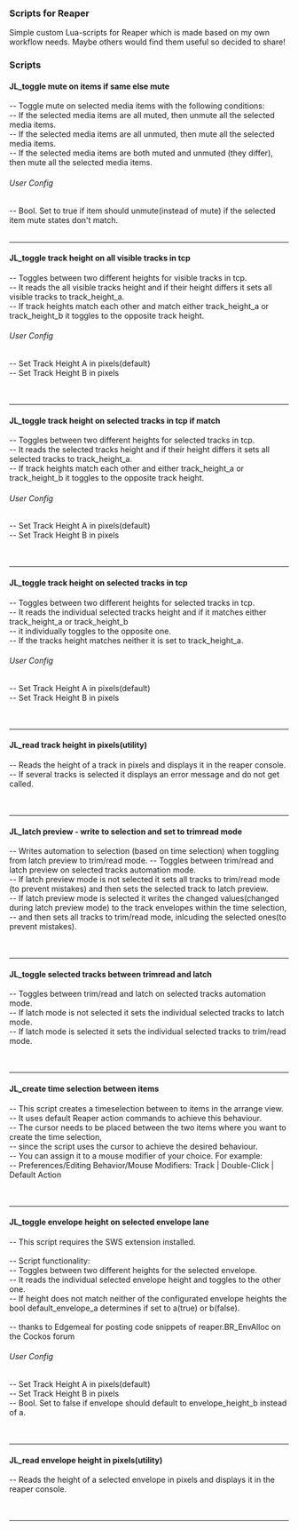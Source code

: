 ### Scripts for Reaper
Simple custom Lua-scripts for Reaper which is made based on my own workflow needs. Maybe others would find them useful so decided to share!

### Scripts

#### JL_toggle mute on items if same else mute
-- Toggle mute on selected media items with the following conditions:<br>
-- If the selected media items are all muted, then unmute all the selected media items.<br>
-- If the selected media items are all unmuted, then mute all the selected media items.<br>
-- If the selected media items are both muted and unmuted (they differ), then mute all the selected media items.<br>
###### User Config<br>
-- Bool. Set to true if item should unmute(instead of mute) if the selected item mute states don't match.
<br>
<br>

-------
#### JL_toggle track height on all visible tracks in tcp
-- Toggles between two different heights for visible tracks in tcp.<br>
-- It reads the all visible tracks height and if their height differs it sets all visible tracks to track_height_a.<br>
-- If track heights match each other and match either track_height_a or track_height_b it toggles to the opposite track height.<br>
###### User Config<br>
-- Set Track Height A in pixels(default)<br>
-- Set Track Height B in pixels<br>
<br>
<br>

-------
#### JL_toggle track height on selected tracks in tcp if match
-- Toggles between two different heights for selected tracks in tcp.<br>
-- It reads the selected tracks height and if their height differs it sets all selected tracks to track_height_a.<br>
-- If track heights match each other and either track_height_a or track_height_b it toggles to the opposite track height.<br>
###### User Config<br>
-- Set Track Height A in pixels(default)<br>
-- Set Track Height B in pixels<br>
<br>
<br>

-------

#### JL_toggle track height on selected tracks in tcp
-- Toggles between two different heights for selected tracks in tcp.<br>
-- It reads the individual selected tracks height and if it matches either track_height_a or track_height_b<br>
-- it individually toggles to the opposite one.<br>
-- If the tracks height matches neither it is set to track_height_a.<br>
###### User Config<br>
-- Set Track Height A in pixels(default)<br>
-- Set Track Height B in pixels<br>
<br>
<br>

-------

#### JL_read track height in pixels(utility)
-- Reads the height of a track in pixels and displays it in the reaper console.<br>
-- If several tracks is selected it displays an error message and do not get called.<br>
<br>
<br>

-------

#### JL_latch preview - write to selection and set to trimread mode
-- Writes automation to selection (based on time selection) when toggling from latch preview to trim/read mode.
-- Toggles between trim/read and latch preview on selected tracks automation mode.<br>
-- If latch preview mode is not selected it sets all tracks to trim/read mode (to prevent mistakes) and then sets the selected track to latch preview.<br>
-- If latch preview mode is selected it writes the changed values(changed during latch preview mode) to the track envelopes within the time selection,<br>
-- and then sets all tracks to trim/read mode, inlcuding the selected ones(to prevent mistakes).<br>
<br>
<br>

-------

#### JL_toggle selected tracks between trimread and latch
-- Toggles between trim/read and latch on selected tracks automation mode.<br>
-- If latch mode is not selected it sets the individual selected tracks to latch mode.<br>
-- If latch mode is selected it sets the individual selected tracks to trim/read mode.<br>
<br>
<br>

-------

#### JL_create time selection between items
-- This script creates a timeselection between to items in the arrange view.<br>
-- It uses default Reaper action commands to achieve this behaviour.<br>
-- The cursor needs to be placed between the two items where you want to create the time selection,<br>
-- since the script uses the cursor to achieve the desired behaviour.<br>
-- You can assign it to a mouse modifier of your choice. For example:<br>
-- Preferences/Editing Behavior/Mouse Modifiers: Track | Double-Click | Default Action<br>
<br>
<br>

-------

#### JL_toggle envelope height on selected envelope lane
-- This script requires the SWS extension installed.<br>
<br>
-- Script functionality:<br>
-- Toggles between two different heights for the selected envelope.<br>
-- It reads the individual selected envelope height and toggles to the other one.<br>
-- If height does not match neither of the configurated envelope heights the bool default_envelope_a determines if set to a(true) or b(false).<br>
<br>
-- thanks to Edgemeal for posting code snippets of reaper.BR_EnvAlloc on the Cockos forum
###### User Config<br>
-- Set Track Height A in pixels(default)<br>
-- Set Track Height B in pixels<br>
-- Bool. Set to false if envelope should default to envelope_height_b instead of a.<br>
<br>
<br>

-------
#### JL_read envelope height in pixels(utility)
-- Reads the height of a selected envelope in pixels and displays it in the reaper console.<br>
<br>
<br>

-------

